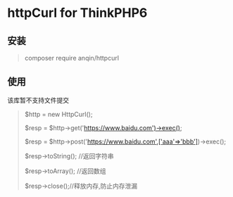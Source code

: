 # httpCurl for ThinkPHP6

## 安装

> composer require anqin/httpcurl

## 使用
该库暂不支持文件提交
>$http = new HttpCurl();
>
>$resp = $http->get('https://www.baidu.com')->exec();
>
>$resp = $http->post('https://www.baidu.com',['aaa'=>'bbb'])->exec();
>
>$resp->toString(); //返回字符串
>
>$resp->toArray(); //返回数组
>
>$resp->close();//释放内存,防止内存泄漏